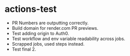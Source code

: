 # actions-test

- PR Numbers are outputting correctly.
- Build domain for render.com PR previews.
- Test adding origin to Auth0.
- Test workflow and env variable readability across jobs.
- Scrapped jobs, used steps instead.
- Test final 2.
